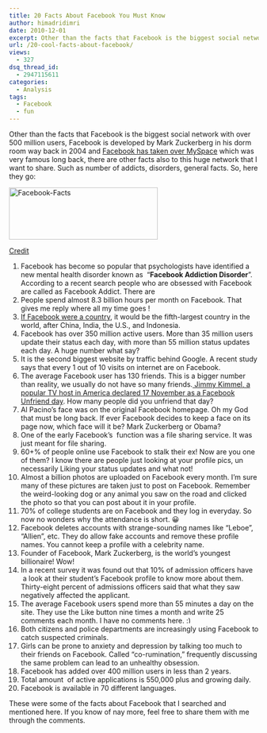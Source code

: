 ```yaml
---
title: 20 Facts About Facebook You Must Know
author: himadridimri
date: 2010-12-01
excerpt: Other than the facts that Facebook is the biggest social network with over 500 million users, Facebook is developed by Mark Zuckerberg in his dorm room way back in 2004 and Facebook has taken over MySpace which was very famous long back, there are other facts also to this huge network that I want to share. Such as number of addicts, disorders, general facts.
url: /20-cool-facts-about-facebook/
views:
  - 327
dsq_thread_id:
  - 2947115611
categories:
  - Analysis
tags:
  - Facebook
  - fun
---
```

Other than the facts that Facebook is the biggest social network with over 500 million users, Facebook is developed by Mark Zuckerberg in his dorm room way back in 2004 and <a href="http://fbknol.com/use-your-facebook-id-to-login-to-myspace/" onclick="_gaq.push(['_trackEvent', 'outbound-article', 'http://fbknol.com/use-your-facebook-id-to-login-to-myspace/', 'Facebook has taken over MySpace']);" >Facebook has taken over MySpace</a> which was very famous long back, there are other facts also to this huge network that I want to share. Such as number of addicts, disorders, general facts. So, here they go:

<a href="http://fbknol.com/20-cool-facts-about-facebook/facebook-facts-header/" onclick="_gaq.push(['_trackEvent', 'outbound-article', 'http://fbknol.com/20-cool-facts-about-facebook/facebook-facts-header/', '']);" rel="attachment wp-att-3873"><img class="size-medium wp-image-3873 alignnone" src="http://cdn.devilsworkshop.org/files/2010/11/Facebook-Facts-Header-300x105.jpg" alt="Facebook-Facts" width="300" height="105" /></a>

<a href="http://fbknol.com/20-cool-facts-about-facebook/facebook-facts-header/" onclick="_gaq.push(['_trackEvent', 'outbound-article', 'http://fbknol.com/20-cool-facts-about-facebook/facebook-facts-header/', '']);" rel="attachment wp-att-3873"></a><a href="http://socialblade.com/show/2010/06/13/facebook-facts/" onclick="_gaq.push(['_trackEvent', 'outbound-article', 'http://socialblade.com/show/2010/06/13/facebook-facts/', 'Credit']);" >Credit</a>

  1. Facebook has become so popular that psychologists have identified a new mental health disorder known as  “**Facebook Addiction Disorder**”. According to a recent search people who are obsessed with Facebook are called as Facebook Addict. There are
  2. People spend almost 8.3 billion hours per month on Facebook. That gives me reply where all my time goes !
  3. <a href="http://fbknol.com/if-facebook-was-a-country/" onclick="_gaq.push(['_trackEvent', 'outbound-article', 'http://fbknol.com/if-facebook-was-a-country/', 'If Facebook were a country']);" >If Facebook were a country</a>, it would be the fifth-largest country in the world, after China, India, the U.S., and Indonesia.
  4. Facebook has over 350 million active users. More than 35 million users update their status each day, with more than 55 million status updates each day. A huge number what say?
  5. It is the second biggest website by traffic behind Google. A recent study says that every 1 out of 10 visits on internet are on Facebook.
  6. The average Facebook user has 130 friends. This is a bigger number than reality, we usually do not have so many friends.<a href="http://fbknol.com/facebooks-unfriend-day/" onclick="_gaq.push(['_trackEvent', 'outbound-article', 'http://fbknol.com/facebooks-unfriend-day/', ' Jimmy Kimmel, a popular TV host in America declared 17 November as a Facebook Unfriend day']);" > Jimmy Kimmel, a popular TV host in America declared 17 November as a Facebook Unfriend day</a>. How many people did you unfriend that day?
  7. Al Pacino’s face was on the original Facebook homepage. Oh my God that must be long back. If ever Facebook decides to keep a face on its page now, which face will it be? Mark Zuckerberg or Obama?
  8. One of the early Facebook&#8217;s  function was a file sharing service. It was just meant for file sharing.
  9. 60+% of people online use Facebook to stalk their ex! Now are you one of them? I know there are people just looking at your profile pics, un necessarily Liking your status updates and what not!
 10. Almost a billion photos are uploaded on Facebook every month. I’m sure many of these pictures are taken just to post on Facebook. Remember the weird-looking dog or any animal you saw on the road and clicked the photo so that you can post about it in your profile.
 11. 70% of college students are on Facebook and they log in everyday. So now no wonders why the attendance is short. 😀
 12. Facebook deletes accounts with strange-sounding names like “Leboe”, “Allien”, etc. They do allow fake accounts and remove these profile names. You cannot keep a profile with a celebrity name.
 13. Founder of Facebook, Mark Zuckerberg, is the world’s youngest billionaire! Wow!
 14. In a recent survey it was found out that 10% of admission officers have  a look at their student&#8217;s Facebook profile to know more about them. Thirty-eight percent of admissions officers said that what they saw negatively affected the applicant.
 15. The average Facebook users spend more than 55 minutes a day on the site. They use the Like button nine times a month and write 25 comments each month. I have no comments here. <img src="http://devilsworkshop.org/wp-includes/images/smilies/simple-smile.png" alt=":)" class="wp-smiley" style="height: 1em; max-height: 1em;" />
 16. Both citizens and police departments are increasingly using Facebook to catch suspected criminals.
 17. Girls can be prone to anxiety and depression by talking too much to their friends on Facebook. Called “co-rumination,” frequently discussing the same problem can lead to an unhealthy obsession.
 18. Facebook has added over 400 million users in less than 2 years.
 19. Total amount  of active applications is 550,000 plus and growing daily.
 20. Facebook is available in 70 different languages.

These were some of the facts about Facebook that I searched and mentioned here. If you know of nay more, feel free to share them with me through the comments.
